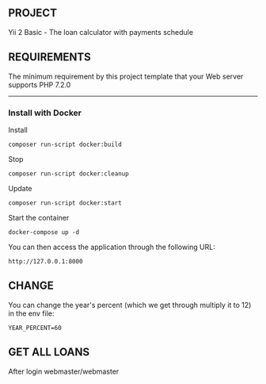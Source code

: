 
PROJECT
------------

Yii 2 Basic - The loan calculator with payments schedule

REQUIREMENTS
------------

The minimum requirement by this project template that your Web server supports PHP 7.2.0


------------

### Install with Docker

Install

    composer run-script docker:build
    
Stop 

    composer run-script docker:cleanup
      
Update

    composer run-script docker:start
    
Start the container

    docker-compose up -d
    
You can then access the application through the following URL:

    http://127.0.0.1:8000
    
    
CHANGE
-------------
    
You can change the year's percent (which we get through multiply it to 12) in the env file:

    YEAR_PERCENT=60


GET ALL LOANS
-------------

After login webmaster/webmaster








